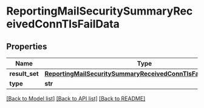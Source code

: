 # ReportingMailSecuritySummaryReceivedConnTlsFailData

## Properties
Name | Type | Description | Notes
------------ | ------------- | ------------- | -------------
**result_set** | [**ReportingMailSecuritySummaryReceivedConnTlsFailDataResultSet**](ReportingMailSecuritySummaryReceivedConnTlsFailDataResultSet.md) |  | [optional] 
**type** | **str** |  | [optional] 

[[Back to Model list]](../README.md#documentation-for-models) [[Back to API list]](../README.md#documentation-for-api-endpoints) [[Back to README]](../README.md)


